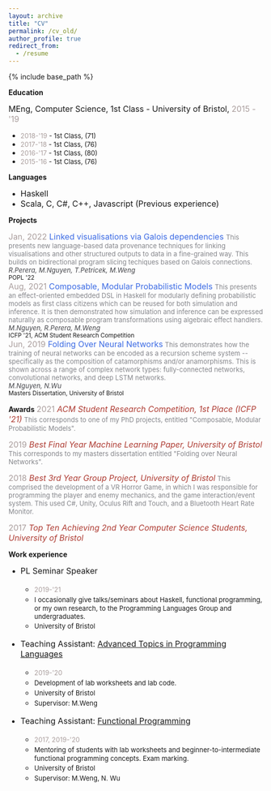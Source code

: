 ```yaml
---
layout: archive
title: "CV"
permalink: /cv_old/
author_profile: true
redirect_from:
  - /resume
---
```


{% include base_path %}

**Education**

<font size="3"> MEng, Computer Science, 1st Class - University of Bristol, <span style="color:#AA9E9D">2015 - '19</span><br/> </font>

  * <font size="2"><span style="color:#AA9E9D">2018-'19</span> - 1st Class, (71) </font>
  * <font size="2"><span style="color:#AA9E9D">2017-'18</span> - 1st Class, (76) </font>
  * <font size="2"><span style="color:#AA9E9D">2016-'17</span> - 1st Class, (80) </font>
  * <font size="2"><span style="color:#AA9E9D">2015-'16</span> - 1st Class, (76) </font>

**Languages**
* <font size="3">Haskell </font>
* <font size="3">Scala, C, C#, C++, Javascript (Previous experience) </font>


**Projects**

<font size="3"><span style="color:#AA9E9D">Jan, 2022</span> <span style="color:#3C6BE4"> Linked visualisations via Galois dependencies </span></font>
<span style="color:#85868B"><font size="2"> This presents new language-based data provenance techniques for linking visualisations and other structured
outputs to data in a fine-grained way. This builds on bidirectional program slicing techiques based on Galois connections. </font> </span><br/>
<span style="color:#44454A "><font size="2"><i>R.Perera, M.Nguyen, T.Petricek, M.Weng</i> </font> </span><br/>
<sup>POPL '22</sup><br/>
<font size="3"><span style="color:#AA9E9D">Aug, 2021</span> <span style="color:#3C6BE4"> Composable, Modular Probabilistic Models </span></font>
<span style="color:#85868B"><font size="2"> This presents an effect-oriented embedded DSL in Haskell for modularly defining probabilistic models as first class citizens which can be reused for both simulation and inference. It is then demonstrated how simulation and inference can be expressed naturally as composable program transformations using algebraic effect handlers.</font> </span><br/>
<span style="color:#44454A "><font size="2"><i>M.Nguyen, R.Perera, M.Weng</i> </font> </span><br/>
<sup>ICFP '21, ACM Student Research Competition</sup><br/>
<font size="3"><span style="color:#AA9E9D">Jun, 2019</span> <span style="color:#3C6BE4"> Folding Over Neural Networks</span></font>
<span style="color:#85868B"><font size="2"> This demonstrates how the training of neural networks can be encoded as a recursion scheme system -- specifically as the composition of catamorphisms and/or anamorphisms. This is shown across a range of complex network types: fully-connected networks, convolutional networks, and deep LSTM networks.</font> </span><br/>
<span style="color:#44454A "><font size="2"><i>M.Nguyen, N.Wu</i> </font> </span><br/>
<sup>Masters Dissertation, University of Bristol</sup>

**Awards**
<font size="3"><span style="color:#AA9E9D">2021</span> <span style="color:#AE3C33"> <i>ACM Student Research Competition, 1st Place  (ICFP '21)</i></span></font>
<span style="color:#85868B"><font size="2"> This corresponds to one of my PhD projects, entitled "Composable, Modular Probabilistic Models".</font>

<font size="3"><span style="color:#AA9E9D">2019</span> <span style="color:#AE3C33"> <i>Best Final Year Machine Learning Paper, University of Bristol</i></span></font>
<span style="color:#85868B"><font size="2"> This corresponds to my masters dissertation entitled "Folding over Neural Networks".</font>

<font size="3"><span style="color:#AA9E9D">2018</span> <span style="color:#AE3C33"> <i>Best 3rd Year Group Project, University of Bristol</i></span></font>
<span style="color:#85868B"><font size="2"> This comprised the development of a VR Horror Game, in which I was responsible for programming the player and enemy mechanics, and the game interaction/event system. This used C#, Unity, Oculus Rift and Touch, and a Bluetooth Heart Rate Monitor.</font>

<font size="3"><span style="color:#AA9E9D">2017</span> <span style="color:#AE3C33"> <i>Top Ten Achieving 2nd Year Computer Science Students, University of Bristol</i></span></font>  

**Work experience**
* <font size="3"> PL Seminar Speaker <br>
    * <font size="2"><span style="color:#AA9E9D">2019-'21</span></font>
    * <font size="2">I occasionally give talks/seminars about Haskell, functional programming, or my own research, to the Programming Languages Group and undergraduates. </font>
    * <font size="2">University of Bristol </font>

*  <font size="3">Teaching Assistant: <a href="https://www.bristol.ac.uk/unit-programme-catalogue/UnitDetails.jsa;jsessionid=523DFF5AD0E44080C9EBAD20F58B9DAE?ayrCode=20%2F21&unitCode=COMSM0066">Advanced Topics in Programming Languages</a> </font>
    * <font size="2"><span style="color:#AA9E9D">2019-'20</span></font>
    * <font size="2">Development of lab worksheets and lab code.</font>
    * <font size="2">University of Bristol </font>
    * <font size="2">Supervisor: M.Weng </font>

* <font size="3">Teaching Assistant: <a href="https://www.bris.ac.uk/unit-programme-catalogue/UnitDetails.jsa?unitCode=COMS10016">Functional Programming</a></font>
    * <font size="2"><span style="color:#AA9E9D">2017, 2019-'20</span></font>
    * <font size="2">Mentoring of students with lab worksheets and beginner-to-intermediate functional programming concepts. Exam marking.</font>
    * <font size="2">University of Bristol </font>
    * <font size="2">Supervisor: M.Weng, N. Wu </font>
